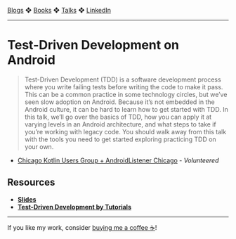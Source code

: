 [Blogs](../blogs.md) ❖ [Books](../books.md) ❖ [Talks](../talks.md) ❖ [LinkedIn](https://www.linkedin.com/in/victoriagonda/) 

---

# Test-Driven Development on Android

> Test-Driven Development (TDD) is a software development process where you write failing tests before writing the code to make it pass. This can be a common practice in some technology circles, but we’ve seen slow adoption on Android. Because it’s not embedded in the Android culture, it can be hard to learn how to get started with TDD. In this talk, we’ll go over the basics of TDD, how you can apply it at varying levels in an Android architecture, and what steps to take if you’re working with legacy code. You should walk away from this talk with the tools you need to get started exploring practicing TDD on your own.

- [Chicago Kotlin Users Group + AndroidListener Chicago](https://www.meetup.com/Chicago-Kotlin/events/264759155/) - _Volunteered_

## Resources

- **[Slides](https://speakerdeck.com/vgonda/android-test-driven-development)**
- **[Test-Driven Development by Tutorials](https://store.raywenderlich.com/products/android-test-driven-development-by-tutorials)**

---

If you like my work, consider [buying me a coffee ☕](https://www.buymeacoffee.com/96JjLEW)!
